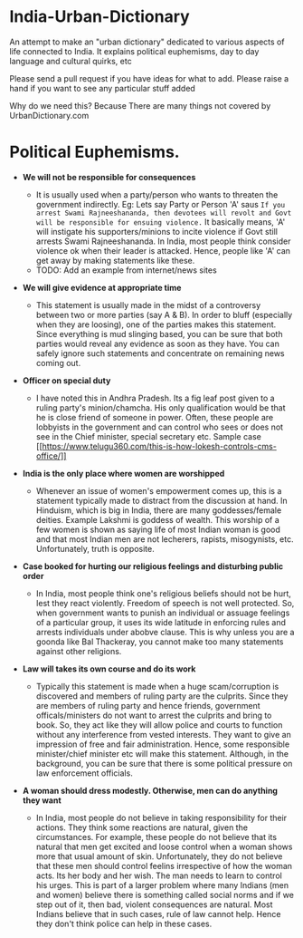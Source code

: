 # India-Urban-Dictionary
An attempt to make an "urban dictionary" dedicated to various aspects of life connected to India.
It explains political euphemisms, day to day language and cultural quirks, etc

Please send a pull request if you have ideas for what to add. 
Please raise a hand if you want to see any particular stuff added

Why do we need this?
Because There are many things not covered by UrbanDictionary.com

# Political Euphemisms.

* **We will not be responsible for consequences**
  * It is usually used when a party/person who wants to threaten the government indirectly. Eg: Lets say Party or Person 'A' saus `If you arrest Swami Rajneeshananda, then devotees will revolt and Govt will be responsible for ensuing violence.` It basically means, 'A' will instigate his supporters/minions to incite violence if Govt still arrests Swami Rajneeshananda. In India, most people think consider violence ok when their leader is attacked. Hence, people like 'A' can get away by making statements like these.
   * TODO: Add an example from internet/news sites

* **We will give evidence at appropriate time**
  * This statement is usually made in the midst of a controversy between two or more parties (say A & B). In order to bluff (especially when they are loosing), one of the parties makes this statement. Since everything is mud slinging based, you can be sure that both parties would reveal any evidence as soon as they have. You can safely ignore such statements and concentrate on remaining news coming out.
  
* **Officer on special duty**
  * I have noted this in Andhra Pradesh. Its a fig leaf post given to a ruling party's minion/chamcha. His only qualification would be that he is close friend of someone in power. Often, these people are lobbyists in the government and can control who sees or does not see in the Chief minister, special secretary etc. Sample case
  [[https://www.telugu360.com/this-is-how-lokesh-controls-cms-office/]]
  
* **India is the only place where women are worshipped**
  * Whenever an issue of women's empowerment comes up, this is a statement typically made to distract from the discussion at hand. In Hinduism, which is big in India, there are many goddesses/female deities. Example Lakshmi is goddess of wealth. This worship of a few women is shown as saying life of most Indian woman is good and that most Indian men are not lecherers, rapists, misogynists, etc. Unfortunately, truth is opposite.
  
* **Case booked for hurting our religious feelings and disturbing public order**
  * In India, most people think one's religious beliefs should not be hurt, lest they react violently. Freedom of speech is not well protected. So, when government wants to punish an individual or assuage feelings of a particular group, it uses its wide latitude in enforcing rules and arrests individuals under abobve clause. This is why unless you are a goonda like Bal Thackeray, you cannot make too many statements against other religions.
  
* **Law will takes its own course and do its work**
  * Typically this statement is made when a huge scam/corruption is discovered and members of ruling party are the culprits. Since they are members of ruling party and hence friends, government officals/ministers do not want to arrest the culprits and bring to book. So, they act like they will allow police and courts to function without any interference from vested interests.  They want to give an impression of free and fair administration. Hence, some responsible minister/chief minister etc will make this statement. Although, in the background, you can be sure that there is some political pressure on law enforcement officials.
  
  
* **A woman should dress modestly. Otherwise, men can do anything they want**
  * In India, most people do not believe in taking responsibility for their actions. They think some reactions are natural, given the circumstances. For example, these people do not believe that its natural that men get excited and loose control when a woman shows more that usual amount of skin. Unfortunately, they do not believe that these men should control feelins irrespective of how the woman acts. Its her body and her wish. The man needs to learn to control his urges. This is part of a larger problem where many Indians (men and women) believe there is something called social norms and if we step out of it, then bad, violent consequences are natural. Most Indians believe that in such cases, rule of law cannot help. Hence they don't think police can help in these cases.
  
  
  
  
  
  
  
  
  
  
    
